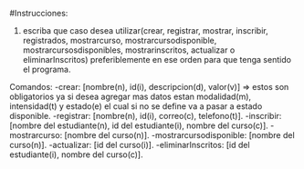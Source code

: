 #Instrucciones:

1. escriba que caso desea utilizar(crear, registrar, mostrar, inscribir, registrados, mostrarcurso, mostrarcursodisponible, mostrarcursosdisponibles, mostrarinscritos, actualizar o eliminarInscritos) preferiblemente en ese orden para que tenga sentido el programa.

Comandos:
-crear: [nombre(n), id(i), descripcion(d), valor(v)] => estos son obligatorios ya si desea agregar mas datos estan modalidad(m), intensidad(t) y estado(e) el cual si no se define va a pasar a estado disponible.
-registrar: [nombre(n), id(i), correo(c), telefono(t)].
-inscribir: [nombre del estudiante(n), id del estudiante(i), nombre del curso(c)].
-mostrarcurso: [nombre del curso(n)].
-mostrarcursodisponible: [nombre del curso(n)].
-actualizar: [id del curso(i)].
-eliminarInscritos: [id del estudiante(i), nombre del curso(c)].
